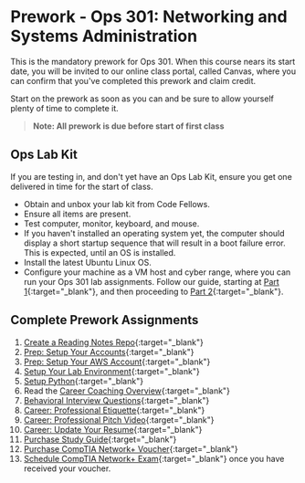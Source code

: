 # Prework - Ops 301: Networking and Systems Administration

This is the mandatory prework for Ops 301. When this course nears its start date, you will be invited to our online class portal, called Canvas, where you can confirm that you've completed this prework and claim credit.

Start on the prework as soon as you can and be sure to allow yourself plenty of time to complete it.

> **Note: All prework is due before start of first class**

## Ops Lab Kit

If you are testing in, and don't yet have an Ops Lab Kit, ensure you get one delivered in time for the start of class.

- Obtain and unbox your lab kit from Code Fellows.
- Ensure all items are present.
- Test computer, monitor, keyboard, and mouse.
- If you haven't installed an operating system yet, the computer should display a short startup sequence that will result in a boot failure error. This is expected, until an OS is installed.
- Install the latest Ubuntu Linux OS.
- Configure your machine as a VM host and cyber range, where you can run your Ops 301 lab assignments. Follow our guide, starting at [Part 1](https://www.codefellows.org/blog/build-your-own-home-cyber-range-part1/){:target="_blank"}, and then proceeding to [Part 2](https://www.codefellows.org/blog/build-your-own-home-cyber-range-part2/){:target="_blank"}.

## Complete Prework Assignments

1. [Create a Reading Notes Repo](/common_curriculum/prework/ops/setup-readings-ops){:target="_blank"}
1. [Prep: Setup Your Accounts](/common_curriculum/prework/setup-your-accounts){:target="_blank"}
1. [Prep: Setup Your AWS Account](/common_curriculum/prework/ops/account-setup-aws){:target="_blank"}
1. [Setup Your Lab Environment](/common_curriculum/prework/ops/setup-your-lab-environment){:target="_blank"}
1. [Setup Python](/common_curriculum/prework/ops/setup-python){:target="_blank"}
1. Read the [Career Coaching Overview](/common_curriculum/career_coaching/){:target="_blank"}
1. [Behavioral Interview Questions](/common_curriculum/career_coaching/301/behavioral-questions){:target="_blank"}
1. [Career: Professional Etiquette](/common_curriculum/career_coaching/301/professional-etiquette){:target="_blank"}
1. [Career: Professional Pitch Video](/common_curriculum/career_coaching/301/professional-pitch-draft){:target="_blank"}
1. [Career: Update Your Resume](/common_curriculum/career_coaching/201/update-your-resume){:target="_blank"}
1. [Purchase Study Guide](./acquire-netplus-study-guide){:target="_blank"}
1. [Purchase CompTIA Network+ Voucher](./purchase-netplus-voucher){:target="_blank"}
1. [Schedule CompTIA Network+ Exam](./schedule-netplus-certification){:target="_blank"} once you have received your voucher.
